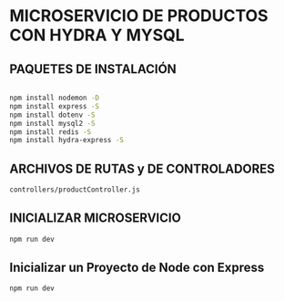 # MICROSERVICIO DE PRODUCTOS CON HYDRA Y MYSQL

## PAQUETES DE INSTALACIÓN

```sh

npm install nodemon -D
npm install express -S
npm install dotenv -S
npm install mysql2 -S
npm install redis -S
npm install hydra-express -S

```

## ARCHIVOS DE RUTAS y DE CONTROLADORES

```sh
controllers/productController.js
```

## INICIALIZAR MICROSERVICIO

```sh
npm run dev
```

## Inicializar un Proyecto de Node con Express

`npm run dev`
